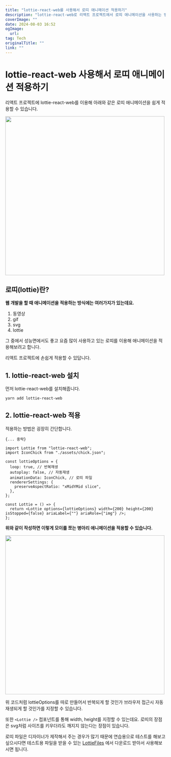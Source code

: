 ```yaml
---
title: "lottie-react-web를 사용해서 로띠 애니메이션 적용하기"
description: "lottie-react-web로 리액트 프로젝트에서 로띠 애니메이션을 사용하는 방법에 대해서 정리합니다"
coverImage: ""
date: 2024-08-03 16:52
ogImage: 
  url: 
tag: Tech
originalTitle: ""
link: ""
---
```




# lottie-react-web 사용해서 로띠 애니메이션 적용하기

리액트 프로젝트에 lottie-react-web를 이용해 아래와 같은 로띠 애니메이션을 쉽게 적용할 수 있습니다.



<div class="content-ad"></div>

<img src="./img/2022-12-09-lottie-react-web-사용해서-로띠-애니메이션-적용하기-1.gif" width="500" />

## 로띠(lottie)란?

**웹 개발을 할 때 애니메이션을 적용하는 방식에는 여러가지가 있는데요.**

1. 동영상
2. gif
3. svg
4. lottie

그 중에서 성능면에서도 좋고 요즘 많이 사용하고 있는 로띠를 이용해 애니메이션을 적용해보려고 합니다.

리액트 프로젝트에 손쉽게 적용할 수 있답니다.

## 1. lottie-react-web 설치



<div class="content-ad"></div>

먼저 lottie-react-web를 설치해줍니다.

```bash
yarn add lottie-react-web
```

## 2. lottie-react-web 적용

적용하는 방법은 굉장히 간단합니다.



<div class="content-ad"></div>

```tsx
{... 중략}

import Lottie from "lottie-react-web";
import IconChick from "./assets/chick.json";

const lottieOptions = {
  loop: true, // 반복재생
  autoplay: false, // 자동재생
  animationData: IconChick, // 로띠 파일
  rendererSettings: {
    preserveAspectRatio: "xMidYMid slice",
  },
};

const Lottie = () => {
  return <Lottie options={lottieOptions} width={200} height={200} isStopped={false} ariaLabel={""} ariaRole={"img"} />;
};
```

**위와 같이 작성하면 이렇게 모이를 쪼는 병아리 애니메이션을 적용할 수 있습니다.**

<img src="./img/2022-12-09-lottie-react-web-사용해서-로띠-애니메이션-적용하기-1.gif" width="500" />

위 코드처럼 lottieOptions를 따로 만들어서 반복되게 할 것인가 브라우저 접근시 자동 재생되게 할 것인가를 지정할 수 있습니다.

또한 `<Lottie />` 컴포넌트를 통해 width, height를 지정할 수 있는데요. 로띠의 장점은 svg처럼 사이즈를 키우더라도 깨지지 않는다는 장점이 있습니다.

로띠 파일은 디자이너가 제작해서 주는 경우가 많기 때문에 연습용으로 테스트를 해보고 싶으시다면 테스트용 파일을 받을 수 있는 [LottieFiles](https://lottiefiles.com/kr) 에서 다운로드 받아서 사용해보시면 됩니다.
